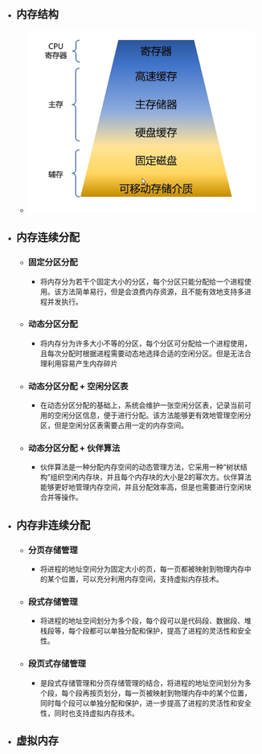 - ## 内存结构
	- ![计操_内存管理_1.png](../assets/计操_内存管理_1_1676701936427_0.png)
- ## 内存连续分配
	- ### 固定分区分配
		- 将内存分为若干个固定大小的分区，每个分区只能分配给一个进程使用。该方法简单易行，但是会浪费内存资源，且不能有效地支持多进程并发执行。
	- ### 动态分区分配
		- 将内存分为许多大小不等的分区，每个分区可分配给一个进程使用，且每次分配时根据进程需要动态地选择合适的空闲分区。但是无法合理利用容易产生内存碎片
	- ### 动态分区分配 + 空闲分区表
		- 在动态分区分配的基础上，系统会维护一张空闲分区表，记录当前可用的空闲分区信息，便于进行分配。该方法能够更有效地管理空闲分区，但是空闲分区表需要占用一定的内存空间。
	- ### 动态分区分配 + 伙伴算法
		- 伙伴算法是一种分配内存空间的动态管理方法，它采用一种“树状结构”组织空闲内存块，并且每个内存块的大小是2的幂次方。伙伴算法能够更好地管理内存空间，并且分配效率高，但是也需要进行空闲块合并等操作。
- ## 内存非连续分配
	- ### 分页存储管理
		- 将进程的地址空间分为固定大小的页，每一页都被映射到物理内存中的某个位置，可以充分利用内存空间，支持虚拟内存技术。
	- ### 段式存储管理
		- 将进程的地址空间划分为多个段，每个段可以是代码段、数据段、堆栈段等，每个段都可以单独分配和保护，提高了进程的灵活性和安全性。
	- ### 段页式存储管理
		- 是段式存储管理和分页存储管理的结合，将进程的地址空间划分为多个段，每个段再按页划分，每一页被映射到物理内存中的某个位置，同时每个段可以单独分配和保护，进一步提高了进程的灵活性和安全性，同时也支持虚拟内存技术。
- ## 虚拟内存